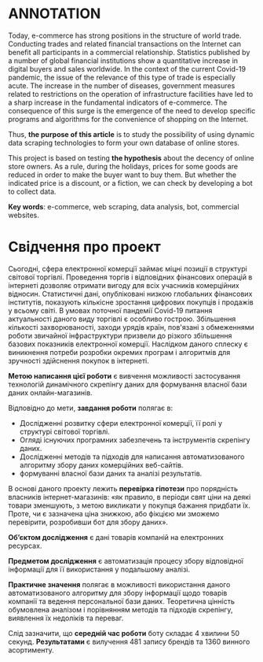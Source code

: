 
# ANNOTATION

Today, e-commerce has strong positions in the structure of world trade. Conducting
trades and related financial transactions on the Internet can benefit all participants in a
commercial relationship. Statistics published by a number of global financial institutions
show a quantitative increase in digital buyers and sales worldwide. In the context of the
current Covid-19 pandemic, the issue of the relevance of this type of trade is especially
acute. The increase in the number of diseases, government measures related to restrictions
on the operation of infrastructure facilities have led to a sharp increase in the fundamental
indicators of e-commerce. The consequence of this surge is the emergence of the need to
develop specific programs and algorithms for the convenience of shopping on the Internet.

Thus, **the purpose of this article** is to study the possibility of using dynamic data
scraping technologies to form your own database of online stores.

This project is based on testing **the hypothesis** about the decency of online store
owners. As a rule, during the holidays, prices for some goods are reduced in order to make
the buyer want to buy them. But whether the indicated price is a discount, or a fiction, we
can check by developing a bot to collect data.

**Key words**: e-commerce, web scraping, data analysis, bot, commercial websites.

# Свідчення про проект

Сьогодні, сфера електронної комерції займає міцні позиції в структурі світової торгівлі. Проведення торгів і відповідних фінансових операцій в інтернеті дозволяє отримати вигоду для всіх учасників комерційних відносин. Статистичні дані, опубліковані низкою глобальних фінансових інститутів, показують кількісне зростання цифрових покупців і продажів у всьому світі. В умовах поточної пандемії Covid-19 питання актуальності даного виду торгівлі є особливо гострою. Збільшення кількості захворюваності, заходи урядів країн, пов'язані з обмеженнями роботи звичайної інфраструктури призвели до різкого збільшення базових показників електронної комерції. Наслідком даного сплеску є виникнення потреби розробки окремих програм і алгоритмів для зручності здійснення покупок в інтернеті.

**Метою написання цієї роботи** є вивчення можливості застосування технологій динамічного скрепінгу даних для формування власної бази даних онлайн-магазинів.

Відповідно до мети, **завдання роботи** полягає в:
- Дослідженні розвитку сфери електронної комерції, її ролі у структурі світової торгівлі.
- Огляді існуючих програмних забезпечень та інструментів скрепінгу даних.
- Дослідженні методів та підходів для написання автоматизованого алгоритму збору даних комерційних веб-сайтів.
- формуванні власної бази даних та аналізі результатів.

В основі даного проекту лежить **перевірка гіпотези** про порядність власників інтернет-магазинів: «як правило, в періоди свят ціни на деякі товари зменшують, з метою викликати у покупця бажання придбати їх. Проте, чи є зазначена ціна знижкою, або фікцією ми зможемо перевірити, розробивши бот для збору даних».

**Об’єктом дослідження** є дані товарів компаній на електронних ресурсах.

**Предметом дослідження** є автоматизація процесу збору відповідної інформації для її використання у подальшому аналізі.

**Практичне значення** полягає в можливості використання даного автоматизованого алгоритму для збору інформації щодо товарів компанії та ведення персональної бази даних. Теоретична цінність обумовлена аналізом і порівнянням методів та підходів скрепінгу, виявлення їх недоліків та переваг.

Слід зазначити, що **середній час роботи** боту складає 4 хвилини 50 секунд. **Результатами** є вилучення 481 запису брендів та 1360 винного асортименту.